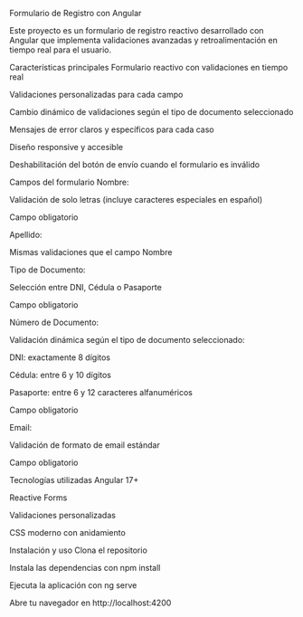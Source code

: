 Formulario de Registro con Angular

Este proyecto es un formulario de registro reactivo desarrollado con Angular que implementa validaciones avanzadas y retroalimentación en tiempo real para el usuario.

Características principales
Formulario reactivo con validaciones en tiempo real

Validaciones personalizadas para cada campo

Cambio dinámico de validaciones según el tipo de documento seleccionado

Mensajes de error claros y específicos para cada caso

Diseño responsive y accesible

Deshabilitación del botón de envío cuando el formulario es inválido

Campos del formulario
Nombre:

Validación de solo letras (incluye caracteres especiales en español)

Campo obligatorio

Apellido:

Mismas validaciones que el campo Nombre

Tipo de Documento:

Selección entre DNI, Cédula o Pasaporte

Campo obligatorio

Número de Documento:

Validación dinámica según el tipo de documento seleccionado:

DNI: exactamente 8 dígitos

Cédula: entre 6 y 10 dígitos

Pasaporte: entre 6 y 12 caracteres alfanuméricos

Campo obligatorio

Email:

Validación de formato de email estándar

Campo obligatorio

Tecnologías utilizadas
Angular 17+

Reactive Forms

Validaciones personalizadas

CSS moderno con anidamiento

Instalación y uso
Clona el repositorio

Instala las dependencias con npm install

Ejecuta la aplicación con ng serve

Abre tu navegador en http://localhost:4200
